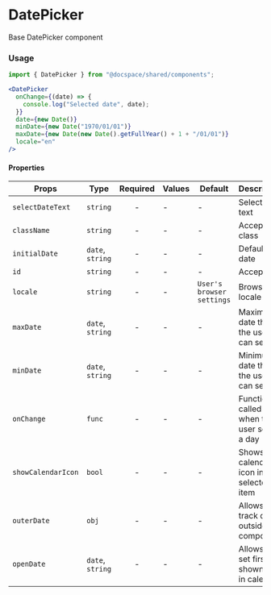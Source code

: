 # DatePicker

Base DatePicker component

### Usage

```js
import { DatePicker } from "@docspace/shared/components";
```

```jsx
<DatePicker
  onChange={(date) => {
    console.log("Selected date", date);
  }}
  date={new Date()}
  minDate={new Date("1970/01/01")}
  maxDate={new Date(new Date().getFullYear() + 1 + "/01/01")}
  locale="en"
/>
```

#### Properties

| Props              | Type             | Required | Values | Default                   | Description                                |
| ------------------ | ---------------- | :------: | ------ | ------------------------- | ------------------------------------------ |
| `selectDateText`   | `string`         |    -     | -      | -                         | Select date text                           |
| `className`        | `string`         |    -     | -      | -                         | Accepts class                              |
| `initialDate`      | `date`, `string` |    -     | -      | -                         | Default date                               |
| `id`               | `string`         |    -     | -      | -                         | Accepts id                                 |
| `locale`           | `string`         |    -     | -      | `User's browser settings` | Browser locale                             |
| `maxDate`          | `date`, `string` |    -     | -      | -                         | Maximum date that the user can select.     |
| `minDate`          | `date`, `string` |    -     | -      | -                         | Minimum date that the user can select.     |
| `onChange`         | `func`           |    -     | -      | -                         | Function called when the user select a day |
| `showCalendarIcon` | `bool`           |    -     | -      | -                         | Shows calendar icon in selected item       |
| `outerDate`        | `obj`            |    -     | -      | -                         | Allows to track date outside the component |
| `openDate`         | `date`, `string` |    -     | -      | -                         | Allows to set first shown date in calendar |

